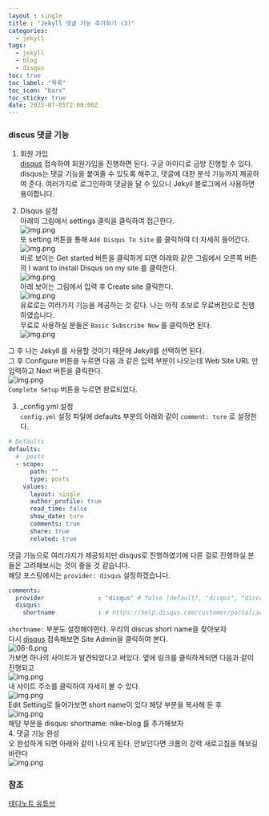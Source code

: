 ```yaml
---
layout : single
title : "Jekyll 댓글 기능 추가하기 (3)"
categories:
  - jekyll
tags:
  - jekyll
  - blog
  - disqus
toc: true
toc_label: "목록"
toc_icon: "bars"
toc_sticky: true
date: 2023-07-05T2:00:00Z
---
```


### discus 댓글 기능
1. 회원 가입 <br>
[disqus](https://disqus.com/) 접속하여 회원가입을 진행하면 된다. 구글 아이디로 금방 진행할 수 있다. <br>
disqus는 댓글 기능을 붙여줄 수 있도록 해주고, 댓글에 대한 분석 기능까지 제공하여 준다. 여러가지로 로그인하여 댓글을 달 수 있으니 Jekyll 블로그에서 사용하면 용이합니다.

2. Disqus 설정 <br>
아래의 그림에서 settings 클릭을 클릭하여 접근한다.<br>
![img.png](/assets/images/2307/06.png) <br>
또 setting 버튼을 통해 `Add Disqus To Site` 를 클릭하여 더 자세히 들어간다. <br>
![img.png](/assets/images/2307/06-1.png) <br>
바로 보이는 Get started 버튼을 클릭하게 되면 아래와 같은 그림에서 오른쪽 버튼의 I want to install Disqus on my site 를 클릭한다. <br>
![img.png](/assets/images/2307/06-2.png) <br>
아래 보이는 그림에서 입력 후 Create site 클릭한다. <br>
![img.png](/assets/images/2307/06-3.png) <br>
유료로는 여러가지 기능을 제공하는 것 같다. 나는 아직 초보로 무료버전으로 진행하였습니다.<br>
무료로 사용하실 분들은 `Basic Subscribe Now` 를 클릭하면 된다.<br>
![img.png](/assets/images/2307/06-4.png) <br>

그 후 나는 Jekyll 를 사용할 것이기 때문에 Jekyll를 선택하면 된다.<br>
그 후 Configure 버튼을 누르면 다음 과 같은 입력 부분이 나오는데 Web Site URL 만 입력하고 Next 버튼을 클릭한다.<br>
![img.png](/assets/images/2307/06-5.png) <br>
`Complete Setup` 버튼을 누르면 완료되었다.<br>

3. _config.yml 설정 <br>
`config.yml` 설정 파일에 defaults 부분의 아래와 같이 `comment: ture` 로 설정한다.

```yaml
# Defaults
defaults:
  # _posts
  - scope:
      path: ""
      type: posts
    values:
      layout: single
      author_profile: true
      read_time: false
      show_date: ture
      comments: true
      share: true
      related: true
```

댓글 기능으로 여러가지가 제공되지만 disqus로 진행하였기에 다른 걸로 진행하실 분들은 고려해보시는 것이 좋을 것 같습니다.<br>
해당 포스팅에서는 `provider: disqus` 설정하겠습니다.<br>

```yaml
comments:
  provider               : "disqus" # false (default), "disqus", "discourse", "facebook", "staticman", "staticman_v2", "utterances", "giscus", "custom"
  disqus:
    shortname            : # https://help.disqus.com/customer/portal/articles/466208-what-s-a-shortname-
```
`shortname:` 부분도 설정해야한다. 우리의 discus short name을 찾아보자 <br>
다시 [disqus](https://disqus.com/) 접속해보면 Site Admin을 클릭하여 본다. <br>
![06-6.png](/assets/images/2307/06-6.png) <br>
가보면 하나의 사이트가 발견되었다고 써있다. 옆에 링크를 클릭하게되면 다음과 같이 진행되고 <br>
![img.png](/assets/images/2307/06-7.png) <br>
내 사이트 주소를 클릭하여 자세히 볼 수 있다. <br>
![img.png](/assets/images/2307/06-8.png) <br>
Edit Setting로 들어가보면 short name이 있다 해당 부분을 복사해 둔 후 <br>
![img.png](/assets/images/2307/06-9.png)<br>
해당 부분을 disqus: shortname: nike-blog 를 추가해보자<br>
4. 댓글 기능 완성<br>
오 완성하게 되면 아래와 같이 나오게 된다. 안보인다면 크롬의 강력 새로고침을 해보길 바란다<br>
![img.png](/assets/images/2307/06-10.png)<br>
### 참조 
[테디노트 유튜브](https://www.youtube.com/watch?v=anXaW9xhgcU&list=PLIMb_GuNnFwfQBZQwD-vCZENL5YLDZekr&index=6&ab_channel=%ED%85%8C%EB%94%94%EB%85%B8%ED%8A%B8TeddyNote) 
